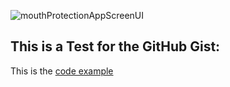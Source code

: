 
![mouthProtectionAppScreenUI](https://github.com/user-attachments/assets/dfa2824e-fb2d-43c6-ac9d-4f0b7dd14f8d)




## This is a Test for the GitHub Gist:

This is the [code example](https://gist.github.com/GhodratRezaei/cda4474bd34960bf8abd45f648a74d7a)

